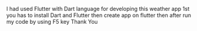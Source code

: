 I had used Flutter with Dart language for developing this weather app
1st you has to install Dart and Flutter then create app on flutter
then after run my code by using F5 key
Thank You 
